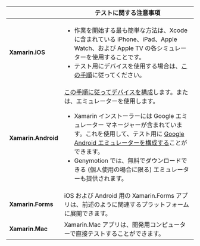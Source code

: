 ||テストに関する注意事項|
|---|---|
|**Xamarin.iOS**|<ul><li>作業を開始する最も簡単な方法は、Xcode に含まれている iPhone、iPad、Apple Watch、および Apple TV の各シミュレーターを使用することです。</li><li>テスト用にデバイスを使用する場合は、<a href="~/ios/get-started/installation/device-provisioning/index.md">この手順</a>に従ってください。</li></ul>|
|**Xamarin.Android**|<a href="~/android/get-started/installation/set-up-device-for-development.md">この手順に従ってデバイスを構成</a>します。または、エミュレーターを使用します。<ul><li>Xamarin インストーラーには Google エミュレーター マネージャーが含まれています。これを使用して、テスト用に <a href="~/android/deploy-test/debugging/android-sdk-emulator/index.md">Google Android エミュレーターを構成する</a>ことができます。</li><li>Genymotion では、無料でダウンロードできる (個人使用の場合に限る) エミュレーターも提供されます。</li></ul>|
|**Xamarin.Forms**|iOS および Android 用の Xamarin.Forms アプリは、前述のように関連するプラットフォームに展開できます。|
|**Xamarin.Mac**|Xamarin.Mac アプリは、開発用コンピューターで直接テストすることができます。|
